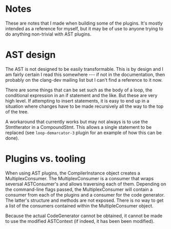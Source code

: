 # Notes

These are notes that I made when building some of the plugins. It's mostly 
intended as a reference for myself, but it may be of use to anyone trying to 
do anything non-trivial with AST plugins.

# AST design

The AST is not designed to be easily transformable. This is by design and I am
fairly certain I read this somewhere --- if not in the documentation, then
probably on the clang-dev mailing list but I can't find a reference to it now. 

There are some things that can be set such as the body of a loop, the 
conditional expression in an if statement and the like. But these are very high
level. If attempting to insert statements, it is easy to end up in a situation
where changes have to be made recursively all the way to the top of the tree. 

A workaround that currently works but may not always is to use the StmtIterator
in a CompoundStmt. This allows a single statement to be replaced (see 
`loop-demarcator-3` plugin for an example of how this can be done). 

# Plugins vs. tooling

When using AST plugins, the CompilerInstance object creates a MultiplexConsumer.
The MultiplexConsumer is a consumer that wraps seversal ASTConsumer's and 
allows traversing each of them. Depending on the command-line flags passed, 
the MultiplexConsumer will contain a consumer from each of the plugins and 
a consumer for the code generator. The latter's structure and methods are 
not exposed. There is no way to get a list of the consumers contained within
the MultipleConsumer object. 

Because the actual CodeGenerator cannot be obtained, it cannot be made to use 
the modified ASTContext (if indeed, it has been been modified).
